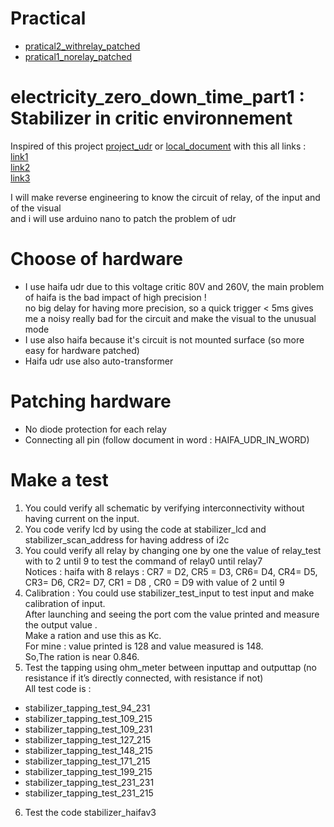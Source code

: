 # Practical
* [pratical2_withrelay_patched](https://github.com/SitrakaResearchAndPOC/electricity_zero_down_time_part1/blob/main/patched_with_relay.md)
* [pratical1_norelay_patched](https://github.com/SitrakaResearchAndPOC/electricity_zero_down_time_part1/blob/main/patched_no_relay.md)
# electricity_zero_down_time_part1 : Stabilizer in critic environnement
Inspired of this project [project_udr](https://tahmidmc.blogspot.com/2014/02/automatic-voltage-stabilizer-ac-ac-with.html) or [local_document](https://github.com/SitrakaResearchAndPOC/electricity_zero_down_time_part1/blob/main/ORIGINAL_INSPIRATION.rar) with this all links : </br>
[link1](http://www.youtube.com/watch?v=C84hwaacdfo) </br>
[link2](http://www.youtube.com/watch?v=Ds7M1bBSyEU) </br>
[link3](http://tahmidmc.blogspot.com/2014/02/automatic-voltage-stabilizer-ac-ac-with.html) </br>

I will make reverse engineering to know the circuit of relay, of the input and of the visual </br> and i will use arduino nano to patch the problem of udr </br>

# Choose of hardware
* I use haifa udr due to this voltage critic 80V and 260V, the main problem of haifa is the bad impact of high precision ! </br>
no big delay for having more precision, so a quick trigger < 5ms gives me a noisy really bad for the circuit and make the visual to the unusual mode
* I use also haifa because it's circuit is not mounted surface (so more easy for hardware patched)
* Haifa udr use also auto-transformer
  
# Patching hardware
* No diode protection for each relay
* Connecting all pin (follow document in word : HAIFA_UDR_IN_WORD) 

# Make a test 
1.	You could verify all schematic by verifying interconnectivity without having current on the input. </br>
2.	You code verify lcd by using the code at stabilizer_lcd and stabilizer_scan_address for having address of i2c </br>
3.	You could verify all relay by changing one by one the value of relay_test with to 2 until 9 to test the command of relay0 until relay7 </br>
 Notices : haifa with 8 relays : CR7 = D2, CR5 = D3, CR6= D4, CR4= D5, CR3= D6, CR2= D7, CR1 = D8 , CR0 = D9 with value of 2 until 9 </br>
4.	Calibration : You could use stabilizer_test_input to test input and make calibration of input. </br>
After launching and seeing the port com the value printed and measure the output value . </br> Make a ration and use this as Kc. </br> For mine : value printed is 128 and value measured is 148. </br> So,The ration is near 0.846.
5.	Test the tapping using ohm_meter between inputtap and outputtap (no resistance if it’s directly connected, with resistance if not) </br>
All test code is : </br>
*	stabilizer_tapping_test_94_231
*	stabilizer_tapping_test_109_215
*	stabilizer_tapping_test_109_231
*	stabilizer_tapping_test_127_215
*	stabilizer_tapping_test_148_215
*	stabilizer_tapping_test_171_215
*	stabilizer_tapping_test_199_215
*	stabilizer_tapping_test_231_231
*	stabilizer_tapping_test_231_215
6.	Test the code stabilizer_haifav3 </br>
